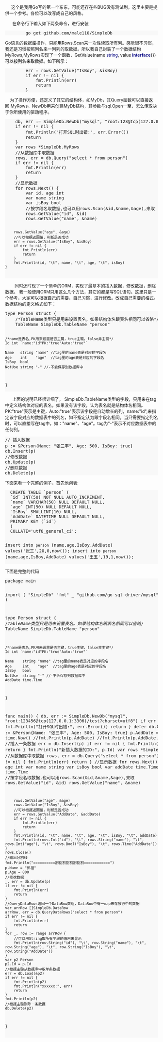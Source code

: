 <p>
&nbsp;&nbsp;&nbsp;&nbsp; 这个是我用Go写的第一个东东，可能还存在些BUG没有测试到。这里主要是提供一个参考。各位可以改写成自己的风格。<br />
</p>
<p>
    &nbsp;&nbsp;&nbsp;&nbsp;&nbsp; 在命令行下输入如下两条命令，进行安装</p>
<div style="background-color: F8F8F8">
<pre>
		go get github.com/male110/SimpleDb
</pre>
    </div>
    
<p>
    Go语言的数据库操作，只能用Rows.Scan来一次性读取所有列。感觉很不习惯，我还是习惯按照列名来一列列的取数据。所以我自己封装了一个数据结构MyRows,MyRows实现了一个函数，<span
        style="color: #000000;">GetValue(name<span style="color: #c0c0c0;"> </span>
    <span style="color: #000080;">string</span><span style="color: #000000;">,</span><span
        style="color: #c0c0c0;"> </span>value<span style="color: #c0c0c0;"> </span><span
            style="font-weight: 600; color: #000080;">interface</span><span style="color: #000000;">{})可以按列名来取数据。如下所示：</span></p>
<div style="background-color: F8F8F8">
<pre>
		err = rows.GetValue("IsBoy", &isBoy)
		if err != nil {
			fmt.Println(err)
			return
		}
</pre>
    </div>
<p>
    &nbsp;&nbsp;&nbsp; 为了操作方便，还定义了其它的结构体，如MyDb，其Query函数可以直接返回&nbsp;MyRows。NewDb用来创建MyDb结构，其参数与sql.Open一至，怎么传取决于你所使用的驱动程序。</p>
<div style="background-color: F8F8F8">
<pre>
    db, err := SimpleDb.NewDb("mysql", "root:123@tcp(127.0.0.1:3306)/test?charset=utf8")
	if err != nil {
		fmt.Println("打开SQL时出错:", err.Error())
		return
	}
	var rows *SimpleDb.MyRows
	//从数据库中取数据
	rows, err = db.Query("select * from person")
	if err != nil {
		fmt.Println(err)
		return
	}
	//显示数据
	for rows.Next() {
		var id, age int
		var name string
		var isBoy bool
		//按字段名取数据,也可以用rows.Scan(&id,&name,&age),来取
		rows.GetValue("id", &id)
		rows.GetValue("name", &name)

		rows.GetValue("age", &age)
		//可以根据返回值，判断是否成功
		err = rows.GetValue("IsBoy", &isBoy)
		if err != nil {
			fmt.Println(err)
			return
		}
		fmt.Println(id, "\t", name, "\t", age, "\t", isBoy)
	}
</pre>
    </div>
<p>
    &nbsp;&nbsp;&nbsp;&nbsp;&nbsp;&nbsp;&nbsp;
    同时还时现了一个简单的ORM，实现了最基本的插入数据，修改数据，删除数据。 
    我一般使用ORM只用这么几个方法，其它的都是写SQL语句。这里只是一个参考，大家可以根据自己的需要，自己习惯，进行修改。改成自己需要的格式。数据结构的定义格式如下：</p>
<div style="background-color: F8F8F8">
<pre>
type Person struct {
	/*TableName类型只是用来设置表名。如果结构体名跟表名相同可以省略*/
	TableName SimpleDb.TableName "person"

	/*name是表名,PK用来设置是否主键，true主键，false非主键*/
	Id int `name:"id"PK:"true"Auto:"true"`

	Name   string "name" //tag里的name表是对应的字段名
	Age    int    "age"  //tag里的age表是对应的字段名
	IsBoy  bool
	NotUse string "-" //-不会保存到数据库中
}
</pre>
</div>
<p>
&nbsp;&nbsp;&nbsp;&nbsp;&nbsp;
上面的说明已经很详细了，
SimpleDb.TableName类型的字段，只用来在tag中定义结构体对应的表名，如果没有该字段，认为表名就是结构体名相同。PK:&quot;true&quot;表示是主键，Auto:&quot;true&quot;表示该字段是自动增长的列，name:&quot;id&quot;,来指定该字段对应的数据表中的列名，如不指定认为跟字段名相同。当只需要指定列名时，可以直接写在tag中，如：<span
        style="color: #000000;">&quot;name&quot;、&quot;age&quot;</span>。tag为&quot;-&quot;表示不对应数据表中的任何列。</p>

<div style="background-color: F8F8F8">
<pre>
// 插入数据
p := &Person{Name: "张三丰", Age: 500, IsBoy: true}
db.Insert(p)
//修改数据
db.Update(p)
//删除数据
db.Delete(p)
</pre>
</div>
<p>
   下面来看一个完整的例子，首先他创表:</p>
<div style="background-color: F8F8F8">
<pre>
  CREATE TABLE `person` (
  `id` INT(50) NOT NULL AUTO_INCREMENT,
  `name` VARCHAR(50) NULL DEFAULT NULL,
  `age` INT(50) NULL DEFAULT NULL,
  `IsBoy` SMALLINT(10) NULL,
  `AddDate` DATETIME NULL DEFAULT NULL,
  PRIMARY KEY (`id`)
  )
  COLLATE='utf8_general_ci';

  insert into `person` (name,age,IsBoy,AddDate) values('张三',20,0,now());
  insert into `person` (name,age,IsBoy,AddDate) values('王五',19,1,now());
</pre>
</div>
</span>
<p>
    下面是完整的代码</p>
<div style="background-color: F8F8F8">
<pre>
package main

import (
	"SimpleDb"
	"fmt"
	_ "github.com/go-sql-driver/mysql"
	"time"
)

type Person struct {
	/*TableName类型只是用来设置表名。如果结构体名跟表名相同可以省略*/
	TableName SimpleDb.TableName "person"

	/*name是表名,PK用来设置是否主键，true主键，false非主键*/
	Id int `name:"id"PK:"true"Auto:"true"`

	Name    string "name" //tag里的name表是对应的字段名
	Age     int    "age"  //tag里的age表是对应的字段名
	IsBoy   bool
	NotUse  string "-" //-不会保存到数据库中
	AddDate time.Time
}

func main() {
	db, err := SimpleDb.NewDb("mysql", "root:123456@tcp(127.0.0.1:3306)/test?charset=utf8")
	if err != nil {
		fmt.Println("打开SQL时出错:", err.Error())
		return
	}
	defer db.Close()
	p := &Person{Name: "张三丰", Age: 500, IsBoy: true}
	p.AddDate = time.Now()
	//fmt.Println(p.AddDate)
	//fmt.Println(p.AddDate.Unix())
	//插入一条数据
	err = db.Insert(p)
	if err != nil {
		fmt.Println(err)
		return
	}
	fmt.Println("新插入数据的ID:", p.Id)
	var rows *SimpleDb.MyRows
	//从数据库中取数据
	rows, err = db.Query("select * from person")
	if err != nil {
		fmt.Println(err)
		return
	}
	//显示数据
	for rows.Next() {
		var id, age int
		var name string
		var isBoy bool
		var addDate time.Time
		//var a time.Time
		//按字段名取数据,也可以用rows.Scan(&id,&name,&age),来取
		rows.GetValue("id", &id)
		rows.GetValue("name", &name)

		rows.GetValue("age", &age)
		rows.GetValue("IsBoy", &isBoy)
		//可以根据返回值，判断是否成功
		err = rows.GetValue("AddDate", &addDate)
		if err != nil {
			fmt.Println(err)
			return
		}
		fmt.Println(id, "\t", name, "\t", age, "\t", isBoy, "\t", addDate)
		fmt.Println(rows.Int("id"), "\t", rows.String("name"), "\t", rows.Int("age"), "\t", rows.Bool("IsBoy"), "\t", rows.Time("AddDate"))
	}
	rows.Close()
	//输出分割线
	fmt.Println("==========割割割割割割割割============")
	p.Name = "彭祖"
	p.Age = 800
	//修改数据
	_, err = db.Update(p)
	if err != nil {
		fmt.Println(err)
		return
	}
	//QueryDataRows返回一个DataRow数组，DataRow中有一map来存放行中的数据
	var arrRow []SimpleDb.DataRow
	arrRow, err = db.QueryDataRows("select * from person")
	if err != nil {
		fmt.Println(err)
		return
	}
	for _, row := range arrRow {
		//可以用String取所有字段的值用来显示
		fmt.Println(row.String("id"), "\t", row.String("name"), "\t", row.String("age"), "\t", row.String("IsBoy"), "\t", row.String("AddDate"))
	}
	var p2 Person
	p2.Id = p.Id
	//根据主键从数据库中取单条数据
	err = db.Load(&p2)
	if err != nil {
		fmt.Println(p2)
		fmt.Println("xxxxxx:", err)
		return
	}
	fmt.Println(p2)
	//根据主键删除一条数据
	db.Delete(p2)
}

</pre>
</div>

